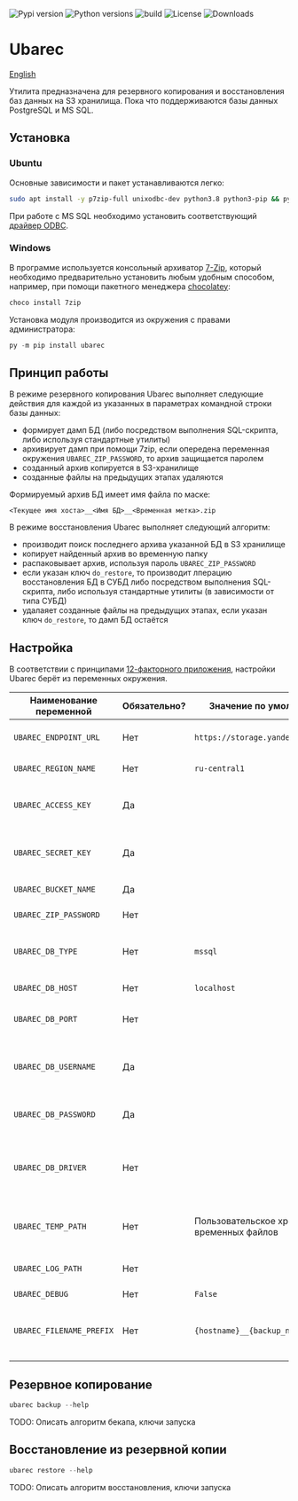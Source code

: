 ![Pypi version](https://img.shields.io/pypi/v/ubarec.svg)
![Python versions](https://img.shields.io/pypi/pyversions/ubarec)
![build](https://github.com/fgbm/ubarec/workflows/build/badge.svg)
![License](https://img.shields.io/github/license/fgbm/ubarec.svg)
![Downloads](https://img.shields.io/pypi/dm/ubarec)

# Ubarec

[English](https://github.com/fgbm/ubarec/blob/master/README.md)

Утилита предназначена для резервного копирования и восстановления баз данных на S3 хранилища. 
Пока что поддерживаются базы данных PostgreSQL и MS SQL.

## Установка

### Ubuntu

Основные зависимости и пакет устанавливаются легко:
```bash
sudo apt install -y p7zip-full unixodbc-dev python3.8 python3-pip && python3.8 -m pip install ubarec
```

При работе с MS SQL необходимо установить соответствующий [драйвер ODBC](https://docs.microsoft.com/sql/connect/odbc/linux-mac/installing-the-microsoft-odbc-driver-for-sql-server).

### Windows

В программе используется консольный архиватор [7-Zip](https://www.7-zip.org/download.html), 
который необходимо предварительно установить любым удобным способом, например, при помощи
пакетного менеджера [chocolatey](https://chocolatey.org/):
```powershell
choco install 7zip 
```

Установка модуля производится из окружения с правами администратора:
```powershell
py -m pip install ubarec
```
## Принцип работы

В режиме резервного копирования Ubarec выполняет следующие действия для каждой из указанных в параметрах командной строки базы данных:
- формирует дамп БД (либо посредством выполнения SQL-скрипта, либо используя стандартные утилиты)
- архивирует дамп при помощи 7zip, если опередена переменная окружения `UBAREC_ZIP_PASSWORD`, то архив защищается паролем
- созданный архив копируется в S3-хранилище
- созданные файлы на предыдущих этапах удаляются

Формируемый архив БД имеет имя файла по маске:

```<Текущее имя хоста>__<Имя БД>__<Временная метка>.zip```

В режиме восстановления Ubarec выполняет следующий алгоритм:
- производит поиск последнего архива указанной БД в S3 хранилище
- копирует найденный архив во временную папку
- распаковывает архив, используя пароль `UBAREC_ZIP_PASSWORD`
- если указан ключ `do_restore`, то производит лперацию восстановления БД в СУБД либо посредством выполнения SQL-скрипта, либо используя стандартные утилиты (в зависимости от типа СУБД)
- удалаяет созданные файлы на предыдущих этапах, если указан ключ `do_restore`, то дамп БД остаётся

## Настройка

В соответствии с принципами [12-факторного приложения](https://12factor.net/ru/), 
настройки Ubarec берёт из переменных окружения.

| Наименование переменной  | Обязательно? | Значение по умолчанию                       | Описание                                                  |
| ------------------------ | ------------ | ------------------------------------------- | --------------------------------------------------------- |
| `UBAREC_ENDPOINT_URL`    | Нет          | `https://storage.yandexcloud.net`           | Точка входа объектного хранилища S3                       |
| `UBAREC_REGION_NAME`     | Нет          | `ru-central1`                               | Наименование региона                                      |
| `UBAREC_ACCESS_KEY`      | Да           |                                             | Идентификатор ключа для доступа к бакету                  |
| `UBAREC_SECRET_KEY`      | Да           |                                             | Секретная часть ключа для доступа к бакету                |
| `UBAREC_BUCKET_NAME`     | Да           |                                             | Наименование бакета                                       |
| `UBAREC_ZIP_PASSWORD`    | Нет          |                                             | Пароль на ZIP-архив                                       |
| `UBAREC_DB_TYPE`         | Нет          | `mssql`                                     | Тип базы данных ('mssql' или 'postgres')                  |
| `UBAREC_DB_HOST`         | Нет          | `localhost`                                 | Сервер баз данных                                         |
| `UBAREC_DB_PORT`         | Нет          |                                             | Порт подключения к базе данных                            |
| `UBAREC_DB_USERNAME`     | Да           |                                             | Имя пользователя для подключения к БД                     |
| `UBAREC_DB_PASSWORD`     | Да           |                                             | Пароль для подключения к БД                               |
| `UBAREC_DB_DRIVER`       | Нет          |                                             | Драйвер ODBC для подключения к БД (используетя для MSSQL) |
| `UBAREC_TEMP_PATH`       | Нет          | Пользовательское хранилище временных файлов | Путь для хранения временных файлов                        |
| `UBAREC_LOG_PATH`        | Нет          |                                             | Путь для хранения логов                                   |
| `UBAREC_DEBUG`           | Нет          | `False`                                     | Режим отладки                                             |
| `UBAREC_FILENAME_PREFIX` | Нет          | `{hostname}__{backup_name}__`               | Префикс имени файла, загружаемого на S3 хранилище         |

## Резервное копирование

```powershell
ubarec backup --help
```
TODO: Описать алгоритм бекапа, ключи запуска

## Восстановление из резервной копии

```powershell
ubarec restore --help
```
TODO: Описать алгоритм восстановления, ключи запуска
